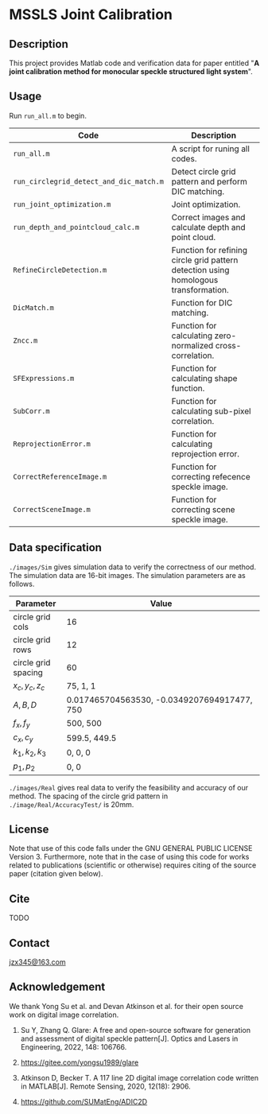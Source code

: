 # MSSLS Joint Calibration

## Description

This project provides Matlab code and verification data for paper entitled "**A joint calibration method for monocular speckle structured light system**".

## Usage

Run `run_all.m` to begin.

| Code                                    | Description                                                                          |
| --------------------------------------- | ------------------------------------------------------------------------------------ |
| `run_all.m`                             | A script for runing all codes.                                                       |
| `run_circlegrid_detect_and_dic_match.m` | Detect circle grid pattern and perform DIC matching.                                 |
| `run_joint_optimization.m`              | Joint optimization.                                                                  |
| `run_depth_and_pointcloud_calc.m`       | Correct images and calculate depth and point cloud.                                  |
| `RefineCircleDetection.m`               | Function for refining circle grid pattern detection using homologous transformation. |
| `DicMatch.m`                            | Function for DIC matching.                                                           |
| `Zncc.m`                                | Function for calculating zero-normalized cross-correlation.                          |
| `SFExpressions.m`                       | Function for calculating shape function.                                             |
| `SubCorr.m`                             | Function for calculating sub-pixel correlation.                                      |
| `ReprojectionError.m`                   | Function for calculating reprojection error.                                         |
| `CorrectReferenceImage.m`               | Function for correcting refecence speckle image.                                     |
| `CorrectSceneImage.m`                   | Function for correcting scene speckle image.                                         |

## Data specification

 `./images/Sim`  gives simulation data to verify the correctness of our method. The simulation data are 16-bit images.  The simulation parameters are as follows.  

| Parameter           | Value                                       |
| ------------------- | ------------------------------------------- |
| circle grid cols    | 16                                          |
| circle grid rows    | 12                                          |
| circle grid spacing | 60                                          |
| $x_c,y_c,z_c$       | 75, 1, 1                                    |
| $A,B,D$             | 0.017465704563530, -0.0349207694917477, 750 |
| $f_x,f_y$           | 500, 500                                    |
| $c_x,c_y$           | 599.5, 449.5                                |
| $k_1,k_2,k_3$       | 0, 0, 0                                     |
| $p_1,p_2$           | 0, 0                                        |

`./images/Real` gives real data to verify the feasibility and accuracy of our method. The spacing of the circle grid pattern in `./image/Real/AccuracyTest/` is 20mm.

## License

Note that use of this code falls under the GNU GENERAL PUBLIC LICENSE Version 3. Furthermore, note that in the case of using this code for works related to publications (scientific or otherwise) requires citing of the source paper (citation given below).

## Cite

TODO

## Contact

jzx345@163.com

## Acknowledgement

We thank Yong Su et al. and Devan Atkinson et al. for their open source work on digital image correlation.

1. Su Y, Zhang Q. Glare: A free and open-source software for generation and assessment of digital speckle pattern[J]. Optics and Lasers in Engineering, 2022, 148: 106766.

2. https://gitee.com/yongsu1989/glare

3. Atkinson D, Becker T. A 117 line 2D digital image correlation code written in MATLAB[J]. Remote Sensing, 2020, 12(18): 2906.

4. https://github.com/SUMatEng/ADIC2D